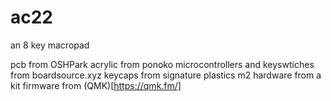 # ac22
an 8 key macropad

pcb from OSHPark
acrylic from ponoko
microcontrollers and keyswtiches from boardsource.xyz
keycaps from signature plastics
m2 hardware from a kit
firmware from (QMK)[https://qmk.fm/]
